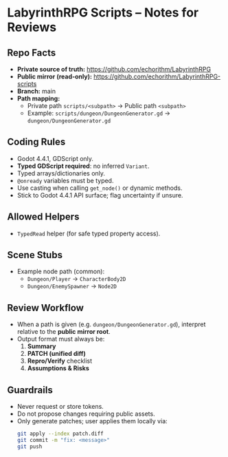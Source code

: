 # LabyrinthRPG Scripts – Notes for Reviews

## Repo Facts
- **Private source of truth:** https://github.com/echorithm/LabyrinthRPG  
- **Public mirror (read-only):** https://github.com/echorithm/LabyrinthRPG-scripts  
- **Branch:** main  
- **Path mapping:**  
  - Private path `scripts/<subpath>` → Public path `<subpath>`  
  - Example: `scripts/dungeon/DungeonGenerator.gd` → `dungeon/DungeonGenerator.gd`

## Coding Rules
- Godot 4.4.1, GDScript only.  
- **Typed GDScript required**: no inferred `Variant`.  
- Typed arrays/dictionaries only.  
- `@onready` variables must be typed.  
- Use casting when calling `get_node()` or dynamic methods.  
- Stick to Godot 4.4.1 API surface; flag uncertainty if unsure.

## Allowed Helpers
- `TypedRead` helper (for safe typed property access).  

## Scene Stubs
- Example node path (common):  
  - `Dungeon/Player` → `CharacterBody2D`  
  - `Dungeon/EnemySpawner` → `Node2D`  

## Review Workflow
- When a path is given (e.g. `dungeon/DungeonGenerator.gd`), interpret relative to the **public mirror root**.  
- Output format must always be:  
  1. **Summary**  
  2. **PATCH (unified diff)**  
  3. **Repro/Verify** checklist  
  4. **Assumptions & Risks**

## Guardrails
- Never request or store tokens.  
- Do not propose changes requiring public assets.  
- Only generate patches; user applies them locally via:  
  ```bash
  git apply --index patch.diff
  git commit -m "fix: <message>"
  git push